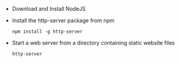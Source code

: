 * Download and Install NodeJS

* Install the http-server package from npm

	`npm install -g http-server`

* Start a web server from a directory containing static website files
	
	`http-server`
